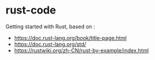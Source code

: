 # rust-code

Getting started with Rust, based on :
- https://doc.rust-lang.org/book/title-page.html
- https://doc.rust-lang.org/std/
- https://rustwiki.org/zh-CN/rust-by-example/index.html
